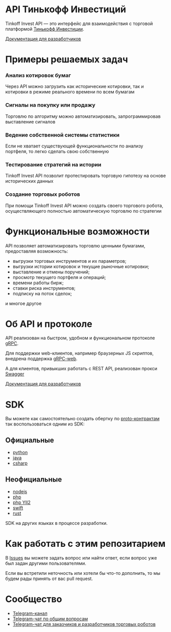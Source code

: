 # API Тинькофф Инвестиций

Tinkoff Invest API — это интерфейс для взаимодействия с торговой платформой [Тинькофф Инвестиции](https://www.tinkoff.ru/invest/).

[Документация для разработчиков](https://tinkoff.github.io/investAPI/)

# Примеры решаемых задач

### Анализ котировок бумаг

Через API можно загрузить как исторические котировки, так и котировки в режиме реального времени по всем бумагам

### Сигналы на покупку или продажу

Торговлю по алгоритму можно автоматизировать, запрограммировав выставление сигналов


### Ведение собственной системы статистики

Если не хватает существующей функциональности по анализу портфеля, то легко сделать свою собственную

### Тестирование стратегий на истории

Tinkoff Invest API позволит протестировать торговую гипотезу на основе исторических данных

### Создание торговых роботов

При помощи Tinkoff Invest API можно создать своего торгового робота, осуществляющего полностью автоматическую торговлю по стратегии


# Функциональные возможности
API позволяет автоматизировать торговлю ценными бумагами, предоставляя возможность:
* выгрузки торговых инструментов и их параметров;
* выгрузки истории котировок и текущие рыночные котировки;
* выставление и отмены поручений;
* просмотр текущего портфеля и операций;
* времени работы бирж;
* ставки риска инструментов;
* подписку на поток сделок;

и многое другое

# Об API и протоколе
API реализован на быстром, удобном и функциональном протоколе [gRPC](https://grpc.io/docs/).

Для поддержки web-клиентов, например браузерных JS скриптов, внедрена поддержка [gRPC-web](https://grpc.io/docs/platforms/web/basics/).

А для клиентов, привыкших работать с REST API, реализован прокси [Swagger](https://tinkoff.github.io/investAPI/swagger-ui/)


[Документация для разработчиков](https://tinkoff.github.io/investAPI/)

# SDK
Вы можете как самостоятельно создать обертку по [proto-контрактам](https://github.com/Tinkoff/investAPI/tree/main/src/docs/contracts) так воспользоваться одним из SDK:

## Официальные
* [python](https://github.com/Tinkoff/invest-python)
* [java](https://github.com/Tinkoff/invest-api-java-sdk)
* [csharp](https://github.com/Tinkoff/invest-api-csharp-sdk)

## Неофициальные
* [nodejs](https://github.com/betslus1/unofficial-tinkoff-invest-api_v2-lazy-sdk-NODEJS)
* [php](https://github.com/metaseller/tinkoff-invest-api-v2-php)
* [php YII2](https://packagist.org/packages/metaseller/tinkoff-invest-api-v2-yii2)
* [swift](https://github.com/JohnReeze/TinkoffInvestSwiftSDK)
* [rust](https://github.com/ovr/tinkoff-invest-rust)

SDK на других языках в процессе разработки.

# Как работать с этим репозитарием

В [Issues](https://github.com/Tinkoff/investAPI/issues) вы можете задать вопрос или найти ответ, если вопрос уже был задан другими пользователями.

Если вы встретили неточность или хотели бы что-то дополнить, то мы будем рады принять от вас pull request.

# Сообщество

* [Telegram-канал](https://t.me/tinkoffinvestopenapi)
* [Telegram-чат по общим вопросам](https://t.me/joinchat/VaW05CDzcSdsPULM)
* [Telegram-чат для заказчиков и разработчиков торговых роботов](https://t.me/tinkoffinvestopenapi)
